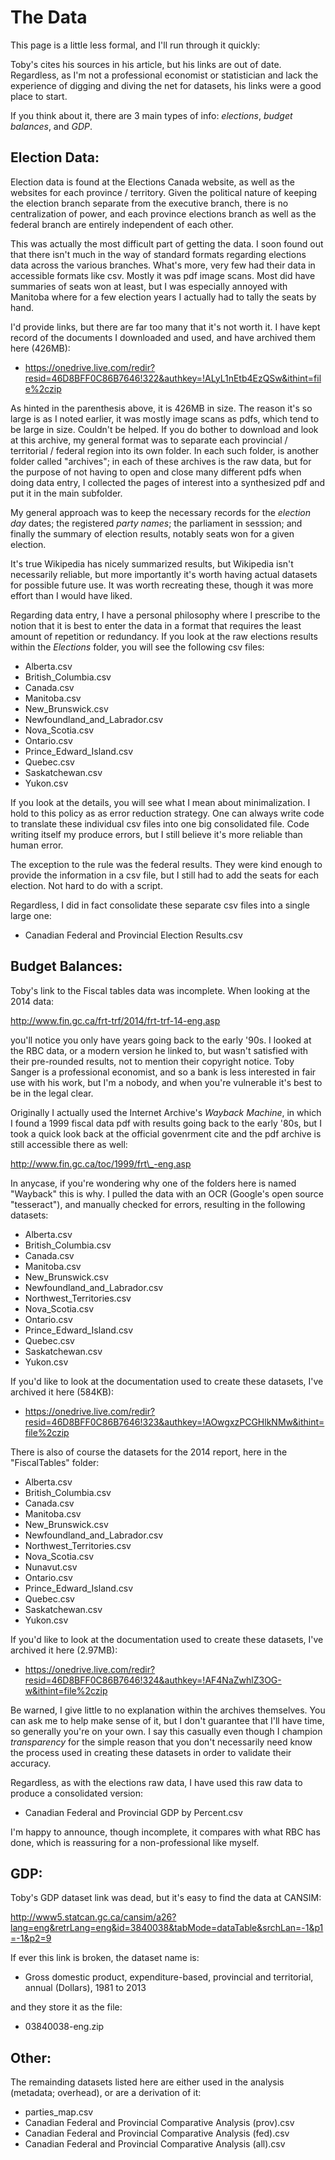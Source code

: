 The Data
========

This page is a little less formal, and I'll run through it quickly:

Toby's cites his sources in his article, but his links are out of date. Regardless, as I'm not a professional
economist or statistician and lack the experience of digging and diving the net for datasets, his links were a
good place to start.

If you think about it, there are 3 main types of info: *elections*, *budget balances*, and *GDP*.

## Election Data:

Election data is found at the Elections Canada website, as well as the websites for each province / territory.
Given the political nature of keeping the election branch separate from the executive branch, there is no
centralization of power, and each province elections branch as well as the federal branch are entirely independent
of each other.

This was actually the most difficult part of getting the data. I soon found out that there isn't much in the way
of standard formats regarding elections data across the various branches. What's more, very few had their data
in accessible formats like csv. Mostly it was pdf image scans. Most did have summaries of seats won at least,
but I was especially annoyed with Manitoba where for a few election years I actually had to tally the seats by hand.

I'd provide links, but there are far too many that it's not worth it. I have kept record of the documents I downloaded
and used, and have archived them here (426MB):

+ https://onedrive.live.com/redir?resid=46D8BFF0C86B7646!322&authkey=!ALyL1nEtb4EzQSw&ithint=file%2czip

As hinted in the parenthesis above, it is 426MB in size. The reason it's so large is as I noted earlier, it was mostly
image scans as pdfs, which tend to be large in size. Couldn't be helped. If you do bother to download and look at this
archive, my general format was to separate each provincial / territorial / federal region into its own folder.
In each such folder, is another folder called "archives"; in each of these archives is the raw data, but for the
purpose of not having to open and close many different pdfs when doing data entry, I collected the pages of interest
into a synthesized pdf and put it in the main subfolder.

My general approach was to keep the necessary records for the *election day* dates; the registered *party names*;
the parliament in sesssion; and finally the summary of election results, notably seats won for a given election.

It's true Wikipedia has nicely summarized results, but Wikipedia isn't necessarily reliable, but more importantly
it's worth having actual datasets for possible future use. It was worth recreating these, though it was more effort
than I would have liked.

Regarding data entry, I have a personal philosophy where I prescribe to the notion that it is best to enter the
data in a format that requires the least amount of repetition or redundancy. If you look at the raw elections
results within the *Elections* folder, you will see the following csv files:

+ Alberta.csv
+ British\_Columbia.csv
+ Canada.csv
+ Manitoba.csv
+ New\_Brunswick.csv
+ Newfoundland\_and\_Labrador.csv
+ Nova\_Scotia.csv
+ Ontario.csv
+ Prince\_Edward\_Island.csv
+ Quebec.csv
+ Saskatchewan.csv
+ Yukon.csv

If you look at the details, you will see what I mean about minimalization. I hold to this policy as as
error reduction strategy. One can always write code to translate these individual csv files into one big
consolidated file. Code writing itself my produce errors, but I still believe it's more reliable than human error.

The exception to the rule was the federal results. They were kind enough to provide the information in a csv file,
but I still had to add the seats for each election. Not hard to do with a script.

Regardless, I did in fact consolidate these separate csv files into a single large one:

+ Canadian Federal and Provincial Election Results.csv

## Budget Balances:

Toby's link to the Fiscal tables data was incomplete. When looking at the 2014 data:

http://www.fin.gc.ca/frt-trf/2014/frt-trf-14-eng.asp

you'll notice you only have years going back to the early '90s. I looked at the RBC data,
or a modern version he linked to, but wasn't satisfied with their pre-rounded results, not to mention
their copyright notice. Toby Sanger is a professional economist, and so a bank is less interested in
fair use with his work, but I'm a nobody, and when you're vulnerable it's best to be in the legal clear.

Originally I actually used the Internet Archive's *Wayback Machine*, in which I found a 1999 fiscal data pdf
with results going back to the early '80s, but I took a quick look back at the official govenrment cite and
the pdf archive is still accessible there as well:

http://www.fin.gc.ca/toc/1999/frt\_-eng.asp

In anycase, if you're wondering why one of the folders here is named "Wayback" this is why. I pulled the
data with an OCR (Google's open source "tesseract"), and manually checked for errors, resulting in the
following datasets:

+ Alberta.csv
+ British\_Columbia.csv
+ Canada.csv
+ Manitoba.csv
+ New\_Brunswick.csv
+ Newfoundland\_and\_Labrador.csv
+ Northwest\_Territories.csv
+ Nova\_Scotia.csv
+ Ontario.csv
+ Prince\_Edward\_Island.csv
+ Quebec.csv
+ Saskatchewan.csv
+ Yukon.csv

If you'd like to look at the documentation used to create these datasets, I've archived it here (584KB):

+ https://onedrive.live.com/redir?resid=46D8BFF0C86B7646!323&authkey=!AOwgxzPCGHlkNMw&ithint=file%2czip

There is also of course the datasets for the 2014 report, here in the "FiscalTables" folder:

+ Alberta.csv
+ British\_Columbia.csv
+ Canada.csv
+ Manitoba.csv
+ New\_Brunswick.csv
+ Newfoundland\_and\_Labrador.csv
+ Northwest\_Territories.csv
+ Nova\_Scotia.csv
+ Nunavut.csv
+ Ontario.csv
+ Prince\_Edward\_Island.csv
+ Quebec.csv
+ Saskatchewan.csv
+ Yukon.csv

If you'd like to look at the documentation used to create these datasets, I've archived it here (2.97MB):

+ https://onedrive.live.com/redir?resid=46D8BFF0C86B7646!324&authkey=!AF4NaZwhlZ3OG-w&ithint=file%2czip

Be warned, I give little to no explanation within the archives themselves. You can ask me to help make
sense of it, but I don't guarantee that I'll have time, so generally you're on your own. I say this
casually even though I champion *transparency* for the simple reason that you don't necessarily need
know the process used in creating these datasets in order to validate their accuracy.

Regardless, as with the elections raw data, I have used this raw data to produce a consolidated version:

+ Canadian Federal and Provincial GDP by Percent.csv

I'm happy to announce, though incomplete, it compares with what RBC has done,
which is reassuring for a non-professional like myself.

## GDP:

Toby's GDP dataset link was dead, but it's easy to find the data at CANSIM:

http://www5.statcan.gc.ca/cansim/a26?lang=eng&retrLang=eng&id=3840038&tabMode=dataTable&srchLan=-1&p1=-1&p2=9

If ever this link is broken, the dataset name is:

+ Gross domestic product, expenditure-based, provincial and territorial, annual (Dollars),  1981 to 2013

and they store it as the file:

+ 03840038-eng.zip

## Other:

The remainding datasets listed here are either used in the analysis (metadata; overhead), or are a derivation
of it:

+ parties\_map.csv
+ Canadian Federal and Provincial Comparative Analysis (prov).csv
+ Canadian Federal and Provincial Comparative Analysis (fed).csv
+ Canadian Federal and Provincial Comparative Analysis (all).csv

